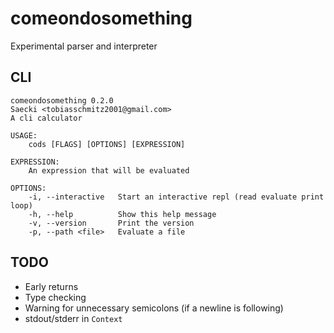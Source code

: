 # comeondosomething
Experimental parser and interpreter

## CLI
```
comeondosomething 0.2.0
Saecki <tobiasschmitz2001@gmail.com>
A cli calculator

USAGE:
    cods [FLAGS] [OPTIONS] [EXPRESSION]

EXPRESSION:
    An expression that will be evaluated

OPTIONS:
    -i, --interactive   Start an interactive repl (read evaluate print loop)
    -h, --help          Show this help message
    -v, --version       Print the version
    -p, --path <file>   Evaluate a file
```

## TODO
- Early returns
- Type checking
- Warning for unnecessary semicolons (if a newline is following)
- stdout/stderr in `Context`
